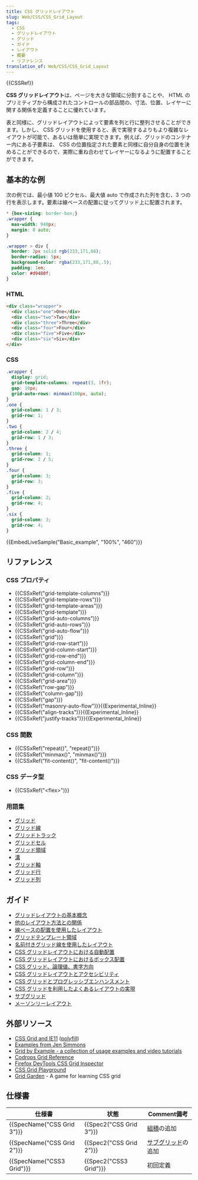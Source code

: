 ```yaml
---
title: CSS グリッドレイアウト
slug: Web/CSS/CSS_Grid_Layout
tags:
  - CSS
  - グリッドレイアウト
  - グリッド
  - ガイド
  - レイアウト
  - 概要
  - リファレンス
translation_of: Web/CSS/CSS_Grid_Layout
---
```

{{CSSRef}}

**CSS グリッドレイアウト**は、ページを大きな領域に分割することや、 HTML のプリミティブから構成されたコントロールの部品間の、寸法、位置、レイヤーに関する関係を定義することに優れています。

表と同様に、グリッドレイアウトによって要素を列と行に整列させることができます。しかし、 CSS グリッドを使用すると、表で実現するよりもより複雑なレイアウトが可能で、あるいは簡単に実現できます。例えば、グリッドのコンテナー内にある子要素は、 CSS の位置指定された要素と同様に自分自身の位置を決めることができるので、実際に重ね合わせてレイヤーになるように配置することができます。

<h2 id="Basic_example">基本的な例</h2>

次の例では、最小値 100 ピクセル、最大値 auto で作成された列を含む、3 つの行を表示します。要素は線ベースの配置に従ってグリッド上に配置されます。

```css hidden
* {box-sizing: border-box;}
.wrapper {
  max-width: 940px;
  margin: 0 auto;
}

.wrapper > div {
  border: 2px solid rgb(233,171,88);
  border-radius: 5px;
  background-color: rgba(233,171,88,.5);
  padding: 1em;
  color: #d9480f;
}
```

### HTML

```html
<div class="wrapper">
  <div class="one">One</div>
  <div class="two">Two</div>
  <div class="three">Three</div>
  <div class="four">Four</div>
  <div class="five">Five</div>
  <div class="six">Six</div>
</div>
```

### CSS

```css
.wrapper {
  display: grid;
  grid-template-columns: repeat(3, 1fr);
  gap: 10px;
  grid-auto-rows: minmax(100px, auto);
}
.one {
  grid-column: 1 / 3;
  grid-row: 1;
}
.two {
  grid-column: 2 / 4;
  grid-row: 1 / 3;
}
.three {
  grid-column: 1;
  grid-row: 2 / 5;
}
.four {
  grid-column: 3;
  grid-row: 3;
}
.five {
  grid-column: 2;
  grid-row: 4;
}
.six {
  grid-column: 3;
  grid-row: 4;
}
```

{{EmbedLiveSample("Basic_example", "100%", "460")}}

## リファレンス

### CSS プロパティ

- {{CSSxRef("grid-template-columns")}}
- {{CSSxRef("grid-template-rows")}}
- {{CSSxRef("grid-template-areas")}}
- {{CSSxRef("grid-template")}}
- {{CSSxRef("grid-auto-columns")}}
- {{CSSxRef("grid-auto-rows")}}
- {{CSSxRef("grid-auto-flow")}}
- {{CSSxRef("grid")}}
- {{CSSxRef("grid-row-start")}}
- {{CSSxRef("grid-column-start")}}
- {{CSSxRef("grid-row-end")}}
- {{CSSxRef("grid-column-end")}}
- {{CSSxRef("grid-row")}}
- {{CSSxRef("grid-column")}}
- {{CSSxRef("grid-area")}}
- {{CSSxRef("row-gap")}}
- {{CSSxRef("column-gap")}}
- {{CSSxRef("gap")}}
- {{CSSxRef("masonry-auto-flow")}}{{Experimental_Inline}}
- {{CSSxRef("align-tracks")}}{{Experimental_Inline}}
- {{CSSxRef("justify-tracks")}}{{Experimental_Inline}}

### CSS 関数

- {{CSSxRef("repeat()", "repeat()")}}
- {{CSSxRef("minmax()", "minmax()")}}
- {{CSSxRef("fit-content()", "fit-content()")}}

### CSS データ型

- {{CSSxRef("&lt;flex&gt;")}}

### 用語集

- [グリッド](/ja/docs/Glossary/Grid)
- [グリッド線](/ja/docs/Glossary/Grid_Lines)
- [グリッドトラック](/ja/docs/Glossary/Grid_Tracks)
- [グリッドセル](/ja/docs/Glossary/Grid_Cell)
- [グリッド領域](/ja/docs/Glossary/Grid_Areas)
- [溝](/ja/docs/Glossary/Gutters)
- [グリッド軸](/ja/docs/Glossary/Grid_Axis)
- [グリッド行](/ja/docs/Glossary/Grid_Rows)
- [グリッド列](/ja/docs/Glossary/Grid_Column)

## ガイド

- [グリッドレイアウトの基本概念](/ja/docs/Web/CSS/CSS_Grid_Layout/Basic_Concepts_of_Grid_Layout)
- [他のレイアウト方法との関係](/ja/docs/Web/CSS/CSS_Grid_Layout/Relationship_of_Grid_Layout)
- [線ベースの配置を使用したレイアウト](/ja/docs/Web/CSS/CSS_Grid_Layout/Line-based_Placement_with_CSS_Grid)
- [グリッドテンプレート領域](/ja/docs/Web/CSS/CSS_Grid_Layout/Grid_Template_Areas)
- [名前付きグリッド線を使用したレイアウト](/ja/docs/Web/CSS/CSS_Grid_Layout/Layout_using_Named_Grid_Lines)
- [CSS グリッドレイアウトにおける自動配置](/ja/docs/Web/CSS/CSS_Grid_Layout/Auto-placement_in_CSS_Grid_Layout)
- [CSS グリッドレイアウトにおけるボックス配置](/ja/docs/Web/CSS/CSS_Grid_Layout/Box_Alignment_in_CSS_Grid_Layout)
- [CSS グリッド、論理値、書字方向](/ja/docs/Web/CSS/CSS_Grid_Layout/CSS_Grid,_Logical_Values_and_Writing_Modes)
- [CSS グリッドレイアウトとアクセシビリティ](/ja/docs/Web/CSS/CSS_Grid_Layout/CSS_Grid_Layout_and_Accessibility)
- [CSS グリッドとプログレッシブエンハンスメント](/ja/docs/Web/CSS/CSS_Grid_Layout/CSS_Grid_and_Progressive_Enhancement)
- [CSS グリッドを利用したよくあるレイアウトの実現](/ja/docs/Web/CSS/CSS_Grid_Layout/Realising_common_layouts_using_CSS_Grid_)
- [サブグリッド](/ja/docs/Web/CSS/CSS_Grid_Layout/Subgrid)
- [メーソンリーレイアウト](/ja/docs/Web/CSS/CSS_Grid_Layout/Masonry_Layout)

## 外部リソース

- [CSS Grid and IE11](http://tomrothe.de/posts/css_grid_and_ie11.html) ([polyfill](https://github.com/motine/css_grid_annotator))
- [Examples from Jen Simmons](http://labs.jensimmons.com/)
- [Grid by Example - a collection of usage examples and video tutorials](http://gridbyexample.com/)
- [Codrops Grid Reference](https://tympanus.net/codrops/css_reference/grid/)
- [Firefox DevTools CSS Grid Inspector](/ja/docs/Tools/Page_Inspector/How_to/Examine_grid_layouts)
- [CSS Grid Playground](https://mozilladevelopers.github.io/playground/)
- [Grid Garden](http://cssgridgarden.com) - A game for learning CSS grid

## 仕様書

| 仕様書                        | 状態                           | Comment備考                                                                                      |
| ------------------------------------ | -------------------------------- | -------------------------------------------------------------------------------------------- |
| {{SpecName("CSS Grid 3")}} | {{Spec2("CSS Grid 3")}} | [組積](/ja/docs/Web/CSS/CSS_Grid_Layout/Masonry_Layout)の追加                          |
| {{SpecName("CSS Grid 2")}} | {{Spec2("CSS Grid 2")}} | [サブグリッド](/ja/docs/Web/CSS/CSS_Grid_Layout/Basic_Concepts_of_Grid_Layout#subgrid)の追加 |
| {{SpecName("CSS3 Grid")}}     | {{Spec2("CSS3 Grid")}}     | 初回定義                                                                          |
